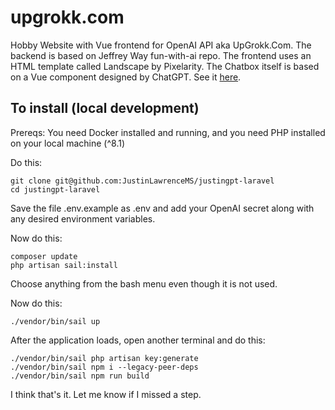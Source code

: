 # upgrokk.com

Hobby Website with Vue frontend for OpenAI API aka UpGrokk.Com.  The backend is based on Jeffrey Way fun-with-ai repo.  The frontend uses an HTML template called Landscape by Pixelarity.  The Chatbox itself is based on a Vue component designed by ChatGPT.  See it <a target="_blank" href="https://upgrokk.com">here</a>.
## To install (local development)

Prereqs: You need Docker installed and running, and you need PHP installed on your local machine (^8.1)

Do this:
```
git clone git@github.com:JustinLawrenceMS/justingpt-laravel
cd justingpt-laravel
```
Save the file .env.example as .env and add your OpenAI secret along with any desired environment variables.

Now do this:
```
composer update
php artisan sail:install
```

Choose anything from the bash menu even though it is not used.

Now do this:

```
./vendor/bin/sail up
```

After the application loads, open another terminal and do this:
```
./vendor/bin/sail php artisan key:generate
./vendor/bin/sail npm i --legacy-peer-deps
./vendor/bin/sail npm run build
```

I think that's it.  Let me know if I missed a step.
